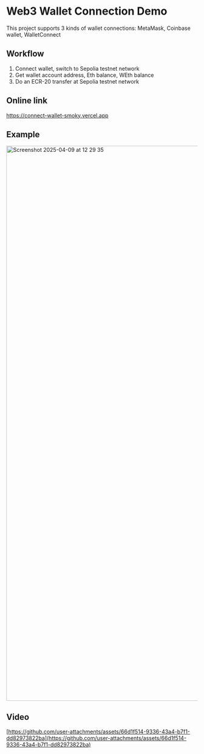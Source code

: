 # Web3 Wallet Connection Demo

This project supports 3 kinds of wallet connections: MetaMask, Coinbase wallet, WalletConnect

## Workflow

1. Connect wallet, switch to Sepolia testnet network
2. Get wallet account address, Eth balance, WEth balance
3. Do an ECR-20 transfer at Sepolia testnet network

## Online link

https://connect-wallet-smoky.vercel.app

## Example

<img width="1456" alt="Screenshot 2025-04-09 at 12 29 35" src="https://github.com/user-attachments/assets/28494759-efc7-4217-a43f-eec25027e2c2" />




## Video
[https://github.com/user-attachments/assets/66d1f514-9336-43a4-b7f1-dd82973822ba](https://github.com/user-attachments/assets/66d1f514-9336-43a4-b7f1-dd82973822ba)
